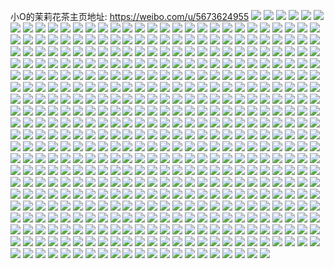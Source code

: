 小O的茉莉花茶主页地址: https://weibo.com/u/5673624955 
![](https://wx4.sinaimg.cn/mw2000/006bXX1Vly1h95zoaztw3j317d37k7wi.jpg) 
![](https://wx4.sinaimg.cn/mw2000/006bXX1Vly1h95zzwinfyj317d37knpe.jpg) 
![](https://wx4.sinaimg.cn/mw2000/006bXX1Vly1h94sdxwuf1j30wh1fp7bk.jpg) 
![](https://wx4.sinaimg.cn/mw2000/006bXX1Vly1h90a2fjiuqj32c02c0qv5.jpg) 
![](https://wx4.sinaimg.cn/mw2000/006bXX1Vly1h8wu5i8okej30wi0lgn02.jpg) 
![](https://wx4.sinaimg.cn/mw2000/006bXX1Vly1h8v0cq7ynbj30u00z7q8a.jpg) 
![](https://wx4.sinaimg.cn/mw2000/006bXX1Vly1h8iucrmo1cj3224224e81.jpg) 
![](https://wx4.sinaimg.cn/mw2000/006bXX1Vly1h8iubzi19xj30p00xcn1n.jpg) 
![](https://wx4.sinaimg.cn/mw2000/006bXX1Vly1h8iucsmqi4j32c02c0hdt.jpg) 
![](https://wx4.sinaimg.cn/mw2000/006bXX1Vly1h8iubz6pwej30p00xcws8.jpg) 
![](https://wx4.sinaimg.cn/mw2000/006bXX1Vly1h8iubzpvtyj30e80iy78h.jpg) 
![](https://wx4.sinaimg.cn/mw2000/006bXX1Vly1h8iuctks64j32c02c0x6p.jpg) 
![](https://wx4.sinaimg.cn/mw2000/006bXX1Vly1h8iucue1w2j32c02c0npd.jpg) 
![](https://wx4.sinaimg.cn/mw2000/006bXX1Vly1h8gd79tsvtj30wi1n4e2r.jpg) 
![](https://wx4.sinaimg.cn/mw2000/006bXX1Vly1h8e46bhsx6j30wi1yc7wh.jpg) 
![](https://wx4.sinaimg.cn/mw2000/006bXX1Vly1h866flui2fj32c03401l5.jpg) 
![](https://wx4.sinaimg.cn/mw2000/006bXX1Vly1h866fb6t14j32a631kx6t.jpg) 
![](https://wx4.sinaimg.cn/mw2000/006bXX1Vly1h83vb3hndlj32c02c0x6q.jpg) 
![](https://wx4.sinaimg.cn/mw2000/006bXX1Vly1h83vc4fqyej32c02c0b2a.jpg) 
![](https://wx4.sinaimg.cn/mw2000/006bXX1Vly1h83vc5zp6uj32c02c0qv6.jpg) 
![](https://wx4.sinaimg.cn/mw2000/006bXX1Vly1h83vbxpjndj32c02c0b2a.jpg) 
![](https://wx4.sinaimg.cn/mw2000/006bXX1Vly1h83vc79w38j32c02c01ky.jpg) 
![](https://wx4.sinaimg.cn/mw2000/006bXX1Vly1h7prfbpfcoj30uk6fhkjn.jpg) 
![](https://wx4.sinaimg.cn/mw2000/006bXX1Vly1h7prf6yxf8j30uk5o27wj.jpg) 
![](https://wx4.sinaimg.cn/mw2000/006bXX1Vly1h7prfd45azj30uk4nthdt.jpg) 
![](https://wx4.sinaimg.cn/mw2000/006bXX1Vly1h7prfexbjyj30u04fukjl.jpg) 
![](https://wx4.sinaimg.cn/mw2000/006bXX1Vly1h7prfk1ou9j30uk77dqv7.jpg) 
![](https://wx4.sinaimg.cn/mw2000/006bXX1Vly1h7prfm2wjrj30u04fux6p.jpg) 
![](https://wx4.sinaimg.cn/mw2000/006bXX1Vly1h7prfq22q4j30uk6uq1kz.jpg) 
![](https://wx4.sinaimg.cn/mw2000/006bXX1Vly1h7prfsyhejj30xc4xmqv5.jpg) 
![](https://wx4.sinaimg.cn/mw2000/006bXX1Vly1h7prfv1vq1j30uk3tcnpd.jpg) 
![](https://wx4.sinaimg.cn/mw2000/006bXX1Vly1h7niokbayhj31i929ekfp.jpg) 
![](https://wx4.sinaimg.cn/mw2000/006bXX1Vly1h7niou8fdoj324936chdu.jpg) 
![](https://wx4.sinaimg.cn/mw2000/006bXX1Vly1h7nip0azhgj324936cqv7.jpg) 
![](https://wx4.sinaimg.cn/mw2000/006bXX1Vly1h7niopb8vkj324936c7wi.jpg) 
![](https://wx4.sinaimg.cn/mw2000/006bXX1Vly1h73hlenac3j30wi0lot9y.jpg) 
![](https://wx4.sinaimg.cn/mw2000/006bXX1Vly1h73hll3h2ej30rr0jytaw.jpg) 
![](https://wx4.sinaimg.cn/mw2000/006bXX1Vly1h73hlp6nv7j31ui2gphdt.jpg) 
![](https://wx4.sinaimg.cn/mw2000/006bXX1Vly1h73hli2obyj32c02c0b29.jpg) 
![](https://wx4.sinaimg.cn/mw2000/006bXX1Vly1h73hlh4dl6j31sc2ds1ky.jpg) 
![](https://wx4.sinaimg.cn/mw2000/006bXX1Vly1h6yx5c2qxpj30wi1gix0o.jpg) 
![](https://wx4.sinaimg.cn/mw2000/006bXX1Vly1h6yfgohef8j33402c04qr.jpg) 
![](https://wx4.sinaimg.cn/mw2000/006bXX1Vly1h6yfgsvrrtj32c02c0e82.jpg) 
![](https://wx4.sinaimg.cn/mw2000/006bXX1Vly1h6yfgcxq62j314y14y4ks.jpg) 
![](https://wx4.sinaimg.cn/mw2000/006bXX1Vly1h6yfgplto5j33402c07wj.jpg) 
![](https://wx4.sinaimg.cn/mw2000/006bXX1Vly1h6yfgvs3pxj32001i0aru.jpg) 
![](https://wx4.sinaimg.cn/mw2000/006bXX1Vly1h6yfje0me8j31i01i0akk.jpg) 
![](https://wx4.sinaimg.cn/mw2000/006bXX1Vly1h6yfgrryqdj32c02c01ky.jpg) 
![](https://wx4.sinaimg.cn/mw2000/006bXX1Vly1h6yfgxpqq4j32001i01cf.jpg) 
![](https://wx4.sinaimg.cn/mw2000/006bXX1Vly1h6yfgtrwxnj3154154412.jpg) 
![](https://wx4.sinaimg.cn/mw2000/006bXX1Vly1h6yfgy7s6tj3162162431.jpg) 
![](https://wx4.sinaimg.cn/mw2000/006bXX1Vly1h6yfkozb2xj31i01i07e7.jpg) 
![](https://wx4.sinaimg.cn/mw2000/006bXX1Vly1h6yfgykk3vj30y80y8773.jpg) 
![](https://wx4.sinaimg.cn/mw2000/006bXX1Vly1h6yfjeheo5j3158158440.jpg) 
![](https://wx4.sinaimg.cn/mw2000/006bXX1Vly1h6xrdra10wj33402c0e82.jpg) 
![](https://wx4.sinaimg.cn/mw2000/006bXX1Vly1h6xri17h0hj31uc1ac1kz.jpg) 
![](https://wx4.sinaimg.cn/mw2000/006bXX1Vly1h6xrdp2hk0j32s02307wi.jpg) 
![](https://wx4.sinaimg.cn/mw2000/006bXX1Vly1h6xrdt0hd8j32x926zx6q.jpg) 
![](https://wx4.sinaimg.cn/mw2000/006bXX1Vly1h6xrdpxlimj32c02c07wh.jpg) 
![](https://wx4.sinaimg.cn/mw2000/006bXX1Vly1h6xrdgh3nyj33402c0hdu.jpg) 
![](https://wx4.sinaimg.cn/mw2000/006bXX1Vly1h6xrdjfyozj31k122rjxi.jpg) 
![](https://wx4.sinaimg.cn/mw2000/006bXX1Vly1h6xrmyk4cej31uc1ackjl.jpg) 
![](https://wx4.sinaimg.cn/mw2000/006bXX1Vly1h6xrpos1ahj31sc2ee7wi.jpg) 
![](https://wx4.sinaimg.cn/mw2000/006bXX1Vly1h6oyrrvxfvj3240240b2a.jpg) 
![](https://wx4.sinaimg.cn/mw2000/006bXX1Vly1h6oys2kguwj3240240hdt.jpg) 
![](https://wx4.sinaimg.cn/mw2000/006bXX1Vly1h6oysvw5rij3240240dml.jpg) 
![](https://wx4.sinaimg.cn/mw2000/006bXX1Vly1h6oysueixgj3240240u0x.jpg) 
![](https://wx4.sinaimg.cn/mw2000/006bXX1Vly1h6oysxvb83j32c02c0e82.jpg) 
![](https://wx4.sinaimg.cn/mw2000/006bXX1Vly1h6oysz7uiwj32c02c04qq.jpg) 
![](https://wx4.sinaimg.cn/mw2000/006bXX1Vly1h6oyt0oopuj3240240x6p.jpg) 
![](https://wx4.sinaimg.cn/mw2000/006bXX1Vly1h6ctli7412j30u00ket9n.jpg) 
![](https://wx4.sinaimg.cn/mw2000/006bXX1Vly1h6ctligm0vj30u00ipwf4.jpg) 
![](https://wx4.sinaimg.cn/mw2000/006bXX1Vly1h6ctliunuhj30u011pe81.jpg) 
![](https://wx4.sinaimg.cn/mw2000/006bXX1Vly1h5q7c3i647j3240240e4a.jpg) 
![](https://wx4.sinaimg.cn/mw2000/006bXX1Vly1h5q7bu0c7dj32tc2401ky.jpg) 
![](https://wx4.sinaimg.cn/mw2000/006bXX1Vly1h5rc5ny3ztj30u01o0b29.jpg) 
![](https://wx4.sinaimg.cn/mw2000/006bXX1Vly1h5q7bwq1e0j32402404qq.jpg) 
![](https://wx4.sinaimg.cn/mw2000/006bXX1Vly1h5q7bqppk5j32tc240hdu.jpg) 
![](https://wx4.sinaimg.cn/mw2000/006bXX1Vly1h5q7bynmeqj3240240x6p.jpg) 
![](https://wx4.sinaimg.cn/mw2000/006bXX1Vly1h5rc62tlgpj30u0190th5.jpg) 
![](https://wx4.sinaimg.cn/mw2000/006bXX1Vly1h5rc5kbnbmj30u0190api.jpg) 
![](https://wx4.sinaimg.cn/mw2000/006bXX1Vly1h5q7c1l265j3240240kjl.jpg) 
![](https://wx4.sinaimg.cn/mw2000/006bXX1Vly1h5q7bxp7svj3240240x6p.jpg) 
![](https://wx4.sinaimg.cn/mw2000/006bXX1Vly1h5q7bz9mldj3240240npd.jpg) 
![](https://wx4.sinaimg.cn/mw2000/006bXX1Vly1h5q7c02b4pj3240240npd.jpg) 
![](https://wx4.sinaimg.cn/mw2000/006bXX1Vly1h5q7burzqsj32tc240qv5.jpg) 
![](https://wx4.sinaimg.cn/mw2000/006bXX1Vly1h5q7c0rxidj3240240hdt.jpg) 
![](https://wx4.sinaimg.cn/mw2000/006bXX1Vly1h5q7c2s7jej3240240npd.jpg) 
![](https://wx4.sinaimg.cn/mw2000/006bXX1Vly1h5rc5jsp6gj30u02i0h0s.jpg) 
![](https://wx4.sinaimg.cn/mw2000/006bXX1Vly1h5rc5ku87uj3240240e81.jpg) 
![](https://wx4.sinaimg.cn/mw2000/006bXX1Vly1h5rc5nft22j3240240e7u.jpg) 
![](https://wx4.sinaimg.cn/mw2000/006bXX1Vly1h5iwjn9icnj30u00uodiy.jpg) 
![](https://wx4.sinaimg.cn/mw2000/006bXX1Vly1h5iwjxtd9bj32402tcnpd.jpg) 
![](https://wx4.sinaimg.cn/mw2000/006bXX1Vly1h5c843im71j32tc240keq.jpg) 
![](https://wx4.sinaimg.cn/mw2000/006bXX1Vly1h5c85ccj0kj31zq1hshdt.jpg) 
![](https://wx4.sinaimg.cn/mw2000/006bXX1Vly1h5c846lggjj32tc240hdu.jpg) 
![](https://wx4.sinaimg.cn/mw2000/006bXX1Vly1h5c848ef6yj32tc2407wj.jpg) 
![](https://wx4.sinaimg.cn/mw2000/006bXX1Vly1h5c849cvsnj32tc240e81.jpg) 
![](https://wx4.sinaimg.cn/mw2000/006bXX1Vly1h5c84ajb78j32tc240b2a.jpg) 
![](https://wx4.sinaimg.cn/mw2000/006bXX1Vly1h5c8455eiuj32tc240npd.jpg) 
![](https://wx4.sinaimg.cn/mw2000/006bXX1Vly1h5c84bmcwtj32tc240b2a.jpg) 
![](https://wx4.sinaimg.cn/mw2000/006bXX1Vly1h5c85jivn9j32tc240qv5.jpg) 
![](https://wx4.sinaimg.cn/mw2000/006bXX1Vly1h5c842xbz4j32402tchdu.jpg) 
![](https://wx4.sinaimg.cn/mw2000/006bXX1Vly1h4w2dmuxacj31wj2jd1ky.jpg) 
![](https://wx4.sinaimg.cn/mw2000/006bXX1Vly1h4w2dl1bspj32c0340x6q.jpg) 
![](https://wx4.sinaimg.cn/mw2000/006bXX1Vly1h4w2dokspjj326q2wz4qr.jpg) 
![](https://wx4.sinaimg.cn/mw2000/006bXX1Vgy1h41rhoeyeqj30u01t0dq9.jpg) 
![](https://wx4.sinaimg.cn/mw2000/006bXX1Vly1h3bdesy625j30u00sm78l.jpg) 
![](https://wx4.sinaimg.cn/mw2000/006bXX1Vly1h3bdev2bi7j30p61aytcf.jpg) 
![](https://wx4.sinaimg.cn/mw2000/006bXX1Vly1h36nhqai5vj30mn0u6jx7.jpg) 
![](https://wx4.sinaimg.cn/mw2000/006bXX1Vly1h36nias5p5j30zd0zbaly.jpg) 
![](https://wx4.sinaimg.cn/mw2000/006bXX1Vly1h36o2xz9toj31nr18uhdt.jpg) 
![](https://wx4.sinaimg.cn/mw2000/006bXX1Vly1h36ni8t7n4j3240240x6p.jpg) 
![](https://wx4.sinaimg.cn/mw2000/006bXX1Vly1h36ni0ixnmj31hv1hvqfg.jpg) 
![](https://wx4.sinaimg.cn/mw2000/006bXX1Vly1h36ni6oadmj3240240e82.jpg) 
![](https://wx4.sinaimg.cn/mw2000/006bXX1Vly1h36ni193lkj30vz0o014l.jpg) 
![](https://wx4.sinaimg.cn/mw2000/006bXX1Vly1h36ni9p21fj313g13g7kk.jpg) 
![](https://wx4.sinaimg.cn/mw2000/006bXX1Vly1h36nhpxs2vj30zk1biag1.jpg) 
![](https://wx4.sinaimg.cn/mw2000/006bXX1Vly1h310gcehnaj31ha1z14g7.jpg) 
![](https://wx4.sinaimg.cn/mw2000/006bXX1Vly1h310gctev7j314a1hqdpy.jpg) 
![](https://wx4.sinaimg.cn/mw2000/006bXX1Vly1h310gb1mj6j30mh0tzn3b.jpg) 
![](https://wx4.sinaimg.cn/mw2000/006bXX1Vly1h310gbw3w5j31j8261e81.jpg) 
![](https://wx4.sinaimg.cn/mw2000/006bXX1Vly1h2v9r01unxj32402401kx.jpg) 
![](https://wx4.sinaimg.cn/mw2000/006bXX1Vly1h2lubcs35zj31mc1mc4qp.jpg) 
![](https://wx4.sinaimg.cn/mw2000/006bXX1Vly1h2lubo9rtgj32tc240u0y.jpg) 
![](https://wx4.sinaimg.cn/mw2000/006bXX1Vly1h2luaqjcglj32zo1oknpe.jpg) 
![](https://wx4.sinaimg.cn/mw2000/006bXX1Vly1h2luav4k0gj3240240x6q.jpg) 
![](https://wx4.sinaimg.cn/mw2000/006bXX1Vly1h2luazgvxcj32tc240hdu.jpg) 
![](https://wx4.sinaimg.cn/mw2000/006bXX1Vly1h2lub2n750j3240240b29.jpg) 
![](https://wx4.sinaimg.cn/mw2000/006bXX1Vly1h2luavy29aj30dc0hs75u.jpg) 
![](https://wx4.sinaimg.cn/mw2000/006bXX1Vly1h2lub786znj3240240b2a.jpg) 
![](https://wx4.sinaimg.cn/mw2000/006bXX1Vly1h2lzknf6f1j32tc240qv6.jpg) 
![](https://wx4.sinaimg.cn/mw2000/006bXX1Vly1h2luamwsq9j311u1vawxv.jpg) 
![](https://wx4.sinaimg.cn/mw2000/006bXX1Vly1h2lubk5tehj32tc240hdu.jpg) 
![](https://wx4.sinaimg.cn/mw2000/006bXX1Vly1h2lub7ssp3j31bf0zkwhu.jpg) 
![](https://wx4.sinaimg.cn/mw2000/006bXX1Vly1h2lzkpuneoj31mc1mce81.jpg) 
![](https://wx4.sinaimg.cn/mw2000/006bXX1Vly1h2lzkrlwx3j32tc240u0y.jpg) 
![](https://wx4.sinaimg.cn/mw2000/006bXX1Vly1h2luake30tj31221vo7mi.jpg) 
![](https://wx4.sinaimg.cn/mw2000/006bXX1Vly1h2lzks4ucoj30qo0qo42e.jpg) 
![](https://wx4.sinaimg.cn/mw2000/006bXX1Vly1h2lzkt9cimj3240240kjl.jpg) 
![](https://wx4.sinaimg.cn/mw2000/006bXX1Vly1h1kn3kt7qhj30u057i1ky.jpg) 
![](https://wx4.sinaimg.cn/mw2000/006bXX1Vly1h1kn3xemd5j30f026rqdn.jpg) 
![](https://wx4.sinaimg.cn/mw2000/006bXX1Vly1h1iodpcrebj30lw12wgp7.jpg) 
![](https://wx4.sinaimg.cn/mw2000/006bXX1Vly1h1iodpthmij30lw12w123.jpg) 
![](https://wx4.sinaimg.cn/mw2000/006bXX1Vly1h1iodow59mj30lw12wwna.jpg) 
![](https://wx4.sinaimg.cn/mw2000/006bXX1Vly1h1iodqdivzj30lw12wtjf.jpg) 
![](https://wx4.sinaimg.cn/mw2000/006bXX1Vly1h1gf9r3xtjj30u02i01kx.jpg) 
![](https://wx4.sinaimg.cn/mw2000/006bXX1Vly1h1gf9ril7sj30u00u0jxn.jpg) 
![](https://wx4.sinaimg.cn/mw2000/006bXX1Vly1h1gf9rxdl0j30u00u0agh.jpg) 
![](https://wx4.sinaimg.cn/mw2000/006bXX1Vly1h1gf9sga2ej30u00u0n2i.jpg) 
![](https://wx4.sinaimg.cn/mw2000/006bXX1Vly1h1gf9srwooj30u00u0tga.jpg) 
![](https://wx4.sinaimg.cn/mw2000/006bXX1Vly1h1gf9t88imj30u00u0aim.jpg) 
![](https://wx4.sinaimg.cn/mw2000/006bXX1Vly1h1gf9tl1jxj30u00u0aio.jpg) 
![](https://wx4.sinaimg.cn/mw2000/006bXX1Vly1h1gf9tyy8sj30u0140k1y.jpg) 
![](https://wx4.sinaimg.cn/mw2000/006bXX1Vly1h1gf9udsbgj30u0140gvu.jpg) 
![](https://wx4.sinaimg.cn/mw2000/006bXX1Vly1h10131fz1yj3240240x6q.jpg) 
![](https://wx4.sinaimg.cn/mw2000/006bXX1Vly1h10132otm3j3240240u0x.jpg) 
![](https://wx4.sinaimg.cn/mw2000/006bXX1Vly1h1e0noq2vaj3240240u0x.jpg) 
![](https://wx4.sinaimg.cn/mw2000/006bXX1Vly1h10134ah2yj32402407wj.jpg) 
![](https://wx4.sinaimg.cn/mw2000/006bXX1Vly1h1013byj2uj3240240u0x.jpg) 
![](https://wx4.sinaimg.cn/mw2000/006bXX1Vly1h1013lqfwbj32tc240hdu.jpg) 
![](https://wx4.sinaimg.cn/mw2000/006bXX1Vly1h1013d2gz7j3240240b29.jpg) 
![](https://wx4.sinaimg.cn/mw2000/006bXX1Vly1h10138tveqj3240240b2a.jpg) 
![](https://wx4.sinaimg.cn/mw2000/006bXX1Vly1h1013ea54nj3240240qv5.jpg) 
![](https://wx4.sinaimg.cn/mw2000/006bXX1Vly1h101365joyj3240240qv7.jpg) 
![](https://wx4.sinaimg.cn/mw2000/006bXX1Vly1h1013amb24j3240240qv6.jpg) 
![](https://wx4.sinaimg.cn/mw2000/006bXX1Vly1h1013fnrqbj3240240x6p.jpg) 
![](https://wx4.sinaimg.cn/mw2000/006bXX1Vly1h13psrb0m3j3240240e81.jpg) 
![](https://wx4.sinaimg.cn/mw2000/006bXX1Vly1h13psssnxwj3240240npd.jpg) 
![](https://wx4.sinaimg.cn/mw2000/006bXX1Vly1h13psvopw5j3240240npf.jpg) 
![](https://wx4.sinaimg.cn/mw2000/006bXX1Vly1h13ptelrqtj32o02o0e84.jpg) 
![](https://wx4.sinaimg.cn/mw2000/006bXX1Vly1h13psq0c79j3240240x6p.jpg) 
![](https://wx4.sinaimg.cn/mw2000/006bXX1Vly1h13ptlgl6qj3240240b2a.jpg) 
![](https://wx4.sinaimg.cn/mw2000/006bXX1Vly1h13ptmq3dgj3240240e81.jpg) 
![](https://wx4.sinaimg.cn/mw2000/006bXX1Vly1h13ptpcid6j32402407wj.jpg) 
![](https://wx4.sinaimg.cn/mw2000/006bXX1Vly1h13psolkpzj30u00g8jsu.jpg) 
![](https://wx4.sinaimg.cn/mw2000/006bXX1Vly1h0wgom1seuj3240240u0x.jpg) 
![](https://wx4.sinaimg.cn/mw2000/006bXX1Vly1h0wgontxtoj3240240qv6.jpg) 
![](https://wx4.sinaimg.cn/mw2000/006bXX1Vly1h0wgp9n1ffj32tc240hdu.jpg) 
![](https://wx4.sinaimg.cn/mw2000/006bXX1Vly1h0wgop5xmfj3240240qv5.jpg) 
![](https://wx4.sinaimg.cn/mw2000/006bXX1Vly1h0wgosbk83j3240240x6p.jpg) 
![](https://wx4.sinaimg.cn/mw2000/006bXX1Vly1h0wgoqjl2rj3240240b29.jpg) 
![](https://wx4.sinaimg.cn/mw2000/006bXX1Vly1h0wgpbsz2vj32tc240b2a.jpg) 
![](https://wx4.sinaimg.cn/mw2000/006bXX1Vly1h0wgpdmu2ej31rt1rux6p.jpg) 
![](https://wx4.sinaimg.cn/mw2000/006bXX1Vly1h0wgpes9z2j323s23sb29.jpg) 
![](https://wx4.sinaimg.cn/mw2000/006bXX1Vly1h0ugz5vp5hj3240240kjl.jpg) 
![](https://wx4.sinaimg.cn/mw2000/006bXX1Vly1h0ugz2z60nj3240240b29.jpg) 
![](https://wx4.sinaimg.cn/mw2000/006bXX1Vly1h0mbm8e8wkj30u00z5gu3.jpg) 
![](https://wx4.sinaimg.cn/mw2000/006bXX1Vly1h0mbm8lqexj30u00qdgo7.jpg) 
![](https://wx4.sinaimg.cn/mw2000/006bXX1Vly1h0gf73cl3sj32tc240x6q.jpg) 
![](https://wx4.sinaimg.cn/mw2000/006bXX1Vly1h0gfle6vifj30qo0zkwkr.jpg) 
![](https://wx4.sinaimg.cn/mw2000/006bXX1Vly1h0gf6lp91oj32tc240x6p.jpg) 
![](https://wx4.sinaimg.cn/mw2000/006bXX1Vly1h0gf71a5v8j32tc240kjl.jpg) 
![](https://wx4.sinaimg.cn/mw2000/006bXX1Vly1h0gf6yriidj32tc240qv5.jpg) 
![](https://wx4.sinaimg.cn/mw2000/006bXX1Vly1h0gfajovsuj32tc2401ky.jpg) 
![](https://wx4.sinaimg.cn/mw2000/006bXX1Vly1h0gf6w08orj32tc240hdu.jpg) 
![](https://wx4.sinaimg.cn/mw2000/006bXX1Vly1h0gfipzz15j30qo0zj77m.jpg) 
![](https://wx4.sinaimg.cn/mw2000/006bXX1Vly1h0gf6s8a53j32tc240hdv.jpg) 
![](https://wx4.sinaimg.cn/mw2000/006bXX1Vly1h0flzg0267j30qo0radj2.jpg) 
![](https://wx4.sinaimg.cn/mw2000/006bXX1Vly1h0flzvdvsfj30qo0sw764.jpg) 
![](https://wx4.sinaimg.cn/mw2000/006bXX1Vly1h07hb8n2rhj32tc2404qq.jpg) 
![](https://wx4.sinaimg.cn/mw2000/006bXX1Vly1h07hb54gr5j32tc2404qr.jpg) 
![](https://wx4.sinaimg.cn/mw2000/006bXX1Vly1h07hb3nqhnj30ws0olzr8.jpg) 
![](https://wx4.sinaimg.cn/mw2000/006bXX1Vly1h07hb63meej32tc240x6q.jpg) 
![](https://wx4.sinaimg.cn/mw2000/006bXX1Vly1h07hb3c75ej32tc2404qr.jpg) 
![](https://wx4.sinaimg.cn/mw2000/006bXX1Vly1h07hbboe81j32tc240u0y.jpg) 
![](https://wx4.sinaimg.cn/mw2000/006bXX1Vly1h07hb7afp5j32tc2407wk.jpg) 
![](https://wx4.sinaimg.cn/mw2000/006bXX1Vly1h07hbnxd0wj31uu2h4u0x.jpg) 
![](https://wx4.sinaimg.cn/mw2000/006bXX1Vly1h07hgdrt97j30zk0qoaki.jpg) 
![](https://wx4.sinaimg.cn/mw2000/006bXX1Vly1h07hbr844hj32tc240hdu.jpg) 
![](https://wx4.sinaimg.cn/mw2000/006bXX1Vly1h07hbi2wq5j32tc240hdu.jpg) 
![](https://wx4.sinaimg.cn/mw2000/006bXX1Vly1h07hbdg9q6j32tc240npe.jpg) 
![](https://wx4.sinaimg.cn/mw2000/006bXX1Vly1h07hbl64v1j32tc240b2a.jpg) 
![](https://wx4.sinaimg.cn/mw2000/006bXX1Vly1h07hbfojqsj32tc240npe.jpg) 
![](https://wx4.sinaimg.cn/mw2000/006bXX1Vly1h07hbipwxkj32581lx7wh.jpg) 
![](https://wx4.sinaimg.cn/mw2000/006bXX1Vly1h07hbsd2oqj32tc240e83.jpg) 
![](https://wx4.sinaimg.cn/mw2000/006bXX1Vly1h07hblv9pmj32402tcnpd.jpg) 
![](https://wx4.sinaimg.cn/mw2000/006bXX1Vly1h07hbjueuoj329q1pb1ky.jpg) 
![](https://wx4.sinaimg.cn/mw2000/006bXX1Vly1h053jfu1xcj321c1j015q.jpg) 
![](https://wx4.sinaimg.cn/mw2000/006bXX1Vly1h053mb7b2sj319i09lq5j.jpg) 
![](https://wx4.sinaimg.cn/mw2000/006bXX1Vly1gzpv0bmzsaj325s1mc7ta.jpg) 
![](https://wx4.sinaimg.cn/mw2000/006bXX1Vly1gzd8vp6x26j312w0s6jz3.jpg) 
![](https://wx4.sinaimg.cn/mw2000/006bXX1Vly1gzd8ydzsocj312w0pwth7.jpg) 
![](https://wx4.sinaimg.cn/mw2000/006bXX1Vly1gzd8vpk4hij312w0su10g.jpg) 
![](https://wx4.sinaimg.cn/mw2000/006bXX1Vly1gzd8vs5y35j30u014076k.jpg) 
![](https://wx4.sinaimg.cn/mw2000/006bXX1Vly1gzd8vpvmywj312w0pwjz7.jpg) 
![](https://wx4.sinaimg.cn/mw2000/006bXX1Vly1gzd8vstk9nj30u013zq54.jpg) 
![](https://wx4.sinaimg.cn/mw2000/006bXX1Vly1gzd8vr61kyj30u00u0gvg.jpg) 
![](https://wx4.sinaimg.cn/mw2000/006bXX1Vly1gzd8vqos6ej312w0pwqbc.jpg) 
![](https://wx4.sinaimg.cn/mw2000/006bXX1Vly1gzd8vrqa7bj30u00u0tia.jpg) 
![](https://wx4.sinaimg.cn/mw2000/006bXX1Vly1gz3x0r7kaij30u07aikjm.jpg) 
![](https://wx4.sinaimg.cn/mw2000/006bXX1Vly1gz3x0t9wx7j30u07i04qr.jpg) 
![](https://wx4.sinaimg.cn/mw2000/006bXX1Vly1gz3x0v9j8wj30u079me82.jpg) 
![](https://wx4.sinaimg.cn/mw2000/006bXX1Vly1gz3x0p4na0j30u06o0e83.jpg) 
![](https://wx4.sinaimg.cn/mw2000/006bXX1Vly1gz3x0xfslmj30u07pi4qr.jpg) 
![](https://wx4.sinaimg.cn/mw2000/006bXX1Vly1gz3x0zf56cj30u06vihdu.jpg) 
![](https://wx4.sinaimg.cn/mw2000/006bXX1Vly1gy0o9n4nc7j30qo1ed0w3.jpg) 
![](https://wx4.sinaimg.cn/mw2000/006bXX1Vly1gxy9gxu1fjj30u013hgpc.jpg) 
![](https://wx4.sinaimg.cn/mw2000/006bXX1Vly1gxy9gu7au7j32tc240kjl.jpg) 
![](https://wx4.sinaimg.cn/mw2000/006bXX1Vly1gxy9gsptooj32041i34qp.jpg) 
![](https://wx4.sinaimg.cn/mw2000/006bXX1Vly1gxy9h2k8r0j32tc2407wj.jpg) 
![](https://wx4.sinaimg.cn/mw2000/006bXX1Vly1gxy9h01bm0j30u01t0wom.jpg) 
![](https://wx4.sinaimg.cn/mw2000/006bXX1Vly1gxy9gxho83j32402tc7wi.jpg) 
![](https://wx4.sinaimg.cn/mw2000/006bXX1Vly1gxy9pzypjxj31902t9nhf.jpg) 
![](https://wx4.sinaimg.cn/mw2000/006bXX1Vly1gxy9yhel8vj32402tc7wh.jpg) 
![](https://wx4.sinaimg.cn/mw2000/006bXX1Vly1gxy9l06hkhj32tc240qv6.jpg) 
![](https://wx4.sinaimg.cn/mw2000/006bXX1Vly1gxy9q26n9bj31903u71kx.jpg) 
![](https://wx4.sinaimg.cn/mw2000/006bXX1Vly1gxfmkavoglj31id14rk2h.jpg) 
![](https://wx4.sinaimg.cn/mw2000/006bXX1Vly1gxfmkadhx9j30om0om7ff.jpg) 
![](https://wx4.sinaimg.cn/mw2000/006bXX1Vly1gxfmpeala7j32tc2404qq.jpg) 
![](https://wx4.sinaimg.cn/mw2000/006bXX1Vly1gx94ng58voj32402tc1ky.jpg) 
![](https://wx4.sinaimg.cn/mw2000/006bXX1Vly1gx94nglwsij32tc2401kx.jpg) 
![](https://wx4.sinaimg.cn/mw2000/006bXX1Vly1gx94nhaw49j32tc2401ky.jpg) 
![](https://wx4.sinaimg.cn/mw2000/006bXX1Vly1gx94njs0waj32tc240x6p.jpg) 
![](https://wx4.sinaimg.cn/mw2000/006bXX1Vly1gx94nkfv8dj32tc240npd.jpg) 
![](https://wx4.sinaimg.cn/mw2000/006bXX1Vly1gx94nlksc6j32402tc1kx.jpg) 
![](https://wx4.sinaimg.cn/mw2000/006bXX1Vly1gx43hy8hsfj30u0140dtw.jpg) 
![](https://wx4.sinaimg.cn/mw2000/006bXX1Vly1gx33wlme0fj3240240hdu.jpg) 
![](https://wx4.sinaimg.cn/mw2000/006bXX1Vly1gx33wjy3qtj32402404qp.jpg) 
![](https://wx4.sinaimg.cn/mw2000/006bXX1Vly1gx341v80xzj30u00u07fh.jpg) 
![](https://wx4.sinaimg.cn/mw2000/006bXX1Vly1gx33wwqrktj32hg1v41kx.jpg) 
![](https://wx4.sinaimg.cn/mw2000/006bXX1Vly1gx33wotzahj3240240hdt.jpg) 
![](https://wx4.sinaimg.cn/mw2000/006bXX1Vly1gx33wzrmkyj32402407wi.jpg) 
![](https://wx4.sinaimg.cn/mw2000/006bXX1Vly1gx33we11alj31l02407wh.jpg) 
![](https://wx4.sinaimg.cn/mw2000/006bXX1Vly1gx33x5kfeij3240240npe.jpg) 
![](https://wx4.sinaimg.cn/mw2000/006bXX1Vly1gx33wf1jpbj3240240e81.jpg) 
![](https://wx4.sinaimg.cn/mw2000/006bXX1Vly1gx33wthc9kj32tc240npf.jpg) 
![](https://wx4.sinaimg.cn/mw2000/006bXX1Vly1gx341fwalej3240240b29.jpg) 
![](https://wx4.sinaimg.cn/mw2000/006bXX1Vly1gx33wvsuv1j31w01w0npd.jpg) 
![](https://wx4.sinaimg.cn/mw2000/006bXX1Vly1gx33yu4x80j3240240b2a.jpg) 
![](https://wx4.sinaimg.cn/mw2000/006bXX1Vly1gx33wxrysuj3206206b29.jpg) 
![](https://wx4.sinaimg.cn/mw2000/006bXX1Vly1gx33x0vqbaj31ca1se7bl.jpg) 
![](https://wx4.sinaimg.cn/mw2000/006bXX1Vly1gx33x2we3wj3240240b2b.jpg) 
![](https://wx4.sinaimg.cn/mw2000/006bXX1Vly1gx33xi1xd4j32402407wh.jpg) 
![](https://wx4.sinaimg.cn/mw2000/006bXX1Vly1gx340whcutj30qo0qo0wl.jpg) 
![](https://wx4.sinaimg.cn/mw2000/006bXX1Vly1gwrmylmj9cj3213213qv5.jpg) 
![](https://wx4.sinaimg.cn/mw2000/006bXX1Vly1gwrmyjmqf3j31iw1iwh5t.jpg) 
![](https://wx4.sinaimg.cn/mw2000/006bXX1Vly1gwmvzqvli2j30qt6pc1ky.jpg) 
![](https://wx4.sinaimg.cn/mw2000/006bXX1Vly1gwmvzo0iuoj30sg6bk1ky.jpg) 
![](https://wx4.sinaimg.cn/mw2000/006bXX1Vly1gwmvzmaorlj30sg6bkb2a.jpg) 
![](https://wx4.sinaimg.cn/mw2000/006bXX1Vly1gwmvzk9o3zj30sg6bgx6p.jpg) 
![](https://wx4.sinaimg.cn/mw2000/006bXX1Vly1gwf5agdagrj30sg6bk7wi.jpg) 
![](https://wx4.sinaimg.cn/mw2000/006bXX1Vly1gwf5adqq64j30ue5wuu0x.jpg) 
![](https://wx4.sinaimg.cn/mw2000/006bXX1Vly1gwf5aela6sj30ue5wu7wi.jpg) 
![](https://wx4.sinaimg.cn/mw2000/006bXX1Vly1gwf5afd63rj30sg6bkx6p.jpg) 
![](https://wx4.sinaimg.cn/mw2000/006bXX1Vly1gw53wxs2a1j30of1f6dkd.jpg) 
![](https://wx4.sinaimg.cn/mw2000/006bXX1Vly1gvvfka7nq3j30m80m8q7m.jpg) 
![](https://wx4.sinaimg.cn/mw2000/006bXX1Vly1gvvfk9ybqdj30qo0qotay.jpg) 
![](https://wx4.sinaimg.cn/mw2000/006bXX1Vly1gvtp3teo6kj30qo146q6p.jpg) 
![](https://wx4.sinaimg.cn/mw2000/006bXX1Vly1gvoh3plmfrj30ku0kujtk.jpg) 
![](https://wx4.sinaimg.cn/mw2000/006bXX1Vly1gvoh3paelnj60ku0ku40n02.jpg) 
![](https://wx4.sinaimg.cn/mw2000/006bXX1Vly1gvoh3pusxhj60ku0ku40o02.jpg) 
![](https://wx4.sinaimg.cn/mw2000/006bXX1Vly1gvimhq9km0j60u00u0n3h02.jpg) 
![](https://wx4.sinaimg.cn/mw2000/006bXX1Vly1gvimhp65qwj60u00u0tct02.jpg) 
![](https://wx4.sinaimg.cn/mw2000/006bXX1Vly1gvimhpnahgj60u00u0jto02.jpg) 
![](https://wx4.sinaimg.cn/mw2000/006bXX1Vly1gvio1b3o0yj60qo0qomz702.jpg) 
![](https://wx4.sinaimg.cn/mw2000/006bXX1Vly1gvimhqv790j60u00u077z02.jpg) 
![](https://wx4.sinaimg.cn/mw2000/006bXX1Vly1gvimhs13pmj30u00u0q8q.jpg) 
![](https://wx4.sinaimg.cn/mw2000/006bXX1Vly1gvinzgqd0nj60u0140dk002.jpg) 
![](https://wx4.sinaimg.cn/mw2000/006bXX1Vly1gvinzfrbttj60u013zjvz02.jpg) 
![](https://wx4.sinaimg.cn/mw2000/006bXX1Vly1gvinzfcprhj30u01400wp.jpg) 
![](https://wx4.sinaimg.cn/mw2000/006bXX1Vly1gvgd39ntwwj6240240hdt02.jpg) 
![](https://wx4.sinaimg.cn/mw2000/006bXX1Vly1gvgd6p8nl2j60qo0qomzk02.jpg) 
![](https://wx4.sinaimg.cn/mw2000/006bXX1Vly1gvgd6ph96oj60qo0qojt002.jpg) 
![](https://wx4.sinaimg.cn/mw2000/006bXX1Vly1gvgd5vf2rzj60qo0qodgp02.jpg) 
![](https://wx4.sinaimg.cn/mw2000/006bXX1Vly1gva3508701j61903r0npd02.jpg) 
![](https://wx4.sinaimg.cn/mw2000/006bXX1Vly1gva373ptlyj60u00u0ae902.jpg) 
![](https://wx4.sinaimg.cn/mw2000/006bXX1Vly1gva38ahly5j60qo0qomzm02.jpg) 
![](https://wx4.sinaimg.cn/mw2000/006bXX1Vly1gva350tjyej60zz4zwkjm02.jpg) 
![](https://wx4.sinaimg.cn/mw2000/006bXX1Vly1gva3621ds1j6240240e8102.jpg) 
![](https://wx4.sinaimg.cn/mw2000/006bXX1Vly1gva37ktwvqj60qo0qognj02.jpg) 
![](https://wx4.sinaimg.cn/mw2000/006bXX1Vly1gva34zbl0oj60wu5h2kjn02.jpg) 
![](https://wx4.sinaimg.cn/mw2000/006bXX1Vly1gva360iqslj62402404qp02.jpg) 
![](https://wx4.sinaimg.cn/mw2000/006bXX1Vly1gva35ztzkqj6240240e8102.jpg) 
![](https://wx4.sinaimg.cn/mw2000/006bXX1Vly1gv0wvro7fhj60u00u0q7e02.jpg) 
![](https://wx4.sinaimg.cn/mw2000/006bXX1Vly1guyvcle063j60v91og10l02.jpg) 
![](https://wx4.sinaimg.cn/mw2000/006bXX1Vly1guueaajz75j60pk10g77g02.jpg) 
![](https://wx4.sinaimg.cn/mw2000/006bXX1Vgy1gun8u4q26cj60u00u0aek02.jpg) 
![](https://wx4.sinaimg.cn/mw2000/006bXX1Vgy1gun8c4uxtfj60u00u0q4x02.jpg) 
![](https://wx4.sinaimg.cn/mw2000/006bXX1Vgy1gun8j394e2j60u00u0jwk02.jpg) 
![](https://wx4.sinaimg.cn/mw2000/006bXX1Vgy1gun8ufo9j2j60u00u00wk02.jpg) 
![](https://wx4.sinaimg.cn/mw2000/006bXX1Vgy1gun8j3zzpkj61400u0tc602.jpg) 
![](https://wx4.sinaimg.cn/mw2000/006bXX1Vgy1gun8szmjcjj60u0140q6b02.jpg) 
![](https://wx4.sinaimg.cn/mw2000/006bXX1Vgy1gu6wxoak5gj3240240hdt.jpg) 
![](https://wx4.sinaimg.cn/mw2000/006bXX1Vgy1gu6wvvw17tj30qt6pcqv5.jpg) 
![](https://wx4.sinaimg.cn/mw2000/006bXX1Vgy1gu6wz2gyyyj32402404qp.jpg) 
![](https://wx4.sinaimg.cn/mw2000/006bXX1Vgy1gu6wxlxmeqj3240240e81.jpg) 
![](https://wx4.sinaimg.cn/mw2000/006bXX1Vgy1gu6wxr60s4j3240240npe.jpg) 
![](https://wx4.sinaimg.cn/mw2000/006bXX1Vgy1gu6ww3sehuj3240240hdt.jpg) 
![](https://wx4.sinaimg.cn/mw2000/006bXX1Vgy1gu6ww0bc16j30zz4zwb2a.jpg) 
![](https://wx4.sinaimg.cn/mw2000/006bXX1Vgy1gu6x11d66sj30u00u0433.jpg) 
![](https://wx4.sinaimg.cn/mw2000/006bXX1Vgy1gu6wzkshuwj30u00u0acs.jpg) 
![](https://wx4.sinaimg.cn/mw2000/006bXX1Vgy1gu6wy6ukc9j32402tckjm.jpg) 
![](https://wx4.sinaimg.cn/mw2000/006bXX1Vgy1gu6wys7iucj3240240u0y.jpg) 
![](https://wx4.sinaimg.cn/mw2000/006bXX1Vgy1gu6x4akuxfj30u00u0792.jpg) 
![](https://wx4.sinaimg.cn/mw2000/006bXX1Vgy1gu6wytwhsmj3240240hdt.jpg) 
![](https://wx4.sinaimg.cn/mw2000/006bXX1Vgy1gu6wyxi997j32402401ky.jpg) 
![](https://wx4.sinaimg.cn/mw2000/006bXX1Vgy1gu6wz15x4ij3240240e81.jpg) 
![](https://wx4.sinaimg.cn/mw2000/006bXX1Vgy1gt5yqntldwj3240240hdt.jpg) 
![](https://wx4.sinaimg.cn/mw2000/006bXX1Vgy1gt5yqseb0zj3240240kjl.jpg) 
![](https://wx4.sinaimg.cn/mw2000/006bXX1Vgy1gt5yr6vih5j3240240hdt.jpg) 
![](https://wx4.sinaimg.cn/mw2000/006bXX1Vgy1gt5yr3ijmjj3240240qv6.jpg) 
![](https://wx4.sinaimg.cn/mw2000/006bXX1Vgy1gt5yqu8oxej32tc240e82.jpg) 
![](https://wx4.sinaimg.cn/mw2000/006bXX1Vgy1gt5yqrezblj32402407wh.jpg) 
![](https://wx4.sinaimg.cn/mw2000/006bXX1Vgy1gt5yqwwkpgj3240240e81.jpg) 
![](https://wx4.sinaimg.cn/mw2000/006bXX1Vgy1gt5yqqilpaj3240240x6p.jpg) 
![](https://wx4.sinaimg.cn/mw2000/006bXX1Vgy1gt5yqvocn9j3240240npd.jpg) 
![](https://wx4.sinaimg.cn/mw2000/006bXX1Vgy1gt5yqzvg0rj30u00mxqay.jpg) 
![](https://wx4.sinaimg.cn/mw2000/006bXX1Vgy1gt5yqz4m37j3240240b29.jpg) 
![](https://wx4.sinaimg.cn/mw2000/006bXX1Vgy1gt5yrlc3f7j30u00u0gpo.jpg) 
![](https://wx4.sinaimg.cn/mw2000/006bXX1Vgy1gt5yr1h8iwj31n51n54gc.jpg) 
![](https://wx4.sinaimg.cn/mw2000/006bXX1Vgy1gt5yqy41v8j3240240hdt.jpg) 
![](https://wx4.sinaimg.cn/mw2000/006bXX1Vgy1gt5yr4pfawj3240240kjl.jpg) 
![](https://wx4.sinaimg.cn/mw2000/006bXX1Vgy1gsv8gu3srsj31n51n54gc.jpg) 
![](https://wx4.sinaimg.cn/mw2000/006bXX1Vgy1gsfjwtck0vj32tc240kjl.jpg) 
![](https://wx4.sinaimg.cn/mw2000/006bXX1Vgy1gsfjwuntw5j32402404qp.jpg) 
![](https://wx4.sinaimg.cn/mw2000/006bXX1Vgy1gsfjwyful4j3240240e81.jpg) 
![](https://wx4.sinaimg.cn/mw2000/006bXX1Vly1gs8sik8lrsj30u00p20v7.jpg) 
![](https://wx4.sinaimg.cn/mw2000/006bXX1Vly1gs7et3mlnaj31ap0z17iq.jpg) 
![](https://wx4.sinaimg.cn/mw2000/006bXX1Vly1gs7et34k3xj325s1mchdv.jpg) 
![](https://wx4.sinaimg.cn/mw2000/006bXX1Vly1gs7erptam1j31b01b01kx.jpg) 
![](https://wx4.sinaimg.cn/mw2000/006bXX1Vly1gs7et1o2qgj31mc1mcqv6.jpg) 
![](https://wx4.sinaimg.cn/mw2000/006bXX1Vly1gs7et5pnwqj32401l07wi.jpg) 
![](https://wx4.sinaimg.cn/mw2000/006bXX1Vly1gs7et0jew2j31mc1mcu0x.jpg) 
![](https://wx4.sinaimg.cn/mw2000/006bXX1Vly1gs7ey99ngxj30pa190qe0.jpg) 
![](https://wx4.sinaimg.cn/mw2000/006bXX1Vly1gs7et7ku8wj31mc1mcb2c.jpg) 
![](https://wx4.sinaimg.cn/mw2000/006bXX1Vly1gs7evzldysj325s1mcqv6.jpg) 
![](https://wx4.sinaimg.cn/mw2000/006bXX1Vly1grts9pyza0j30u00u0whb.jpg) 
![](https://wx4.sinaimg.cn/mw2000/006bXX1Vly1grts9rlo0fj30u00u0n0y.jpg) 
![](https://wx4.sinaimg.cn/mw2000/006bXX1Vly1grts9sh9ruj30u00u0n1d.jpg) 
![](https://wx4.sinaimg.cn/mw2000/006bXX1Vly1grts9tatu9j30u00u044f.jpg) 
![](https://wx4.sinaimg.cn/mw2000/006bXX1Vly1grts9twsqyj30u00u076f.jpg) 
![](https://wx4.sinaimg.cn/mw2000/006bXX1Vly1grts9un92yj30u00u0gsq.jpg) 
![](https://wx4.sinaimg.cn/mw2000/006bXX1Vly1grts9vc0qyj30u00u0wi6.jpg) 
![](https://wx4.sinaimg.cn/mw2000/006bXX1Vly1grts9w4hb9j30u00u0496.jpg) 
![](https://wx4.sinaimg.cn/mw2000/006bXX1Vly1grts9wntjqj30zk0qodkc.jpg) 
![](https://wx4.sinaimg.cn/mw2000/006bXX1Vly1grts9y1xc5j30u00u041i.jpg) 
![](https://wx4.sinaimg.cn/mw2000/006bXX1Vly1grts9z8yi6j31400u011h.jpg) 
![](https://wx4.sinaimg.cn/mw2000/006bXX1Vly1grtsa4ynyhj31400u0q3m.jpg) 
![](https://wx4.sinaimg.cn/mw2000/006bXX1Vly1grgjg9qaz1j30u00u0go3.jpg) 
![](https://wx4.sinaimg.cn/mw2000/006bXX1Vly1grdja4x61dj3240240u0x.jpg) 
![](https://wx4.sinaimg.cn/mw2000/006bXX1Vly1grdja8zqysj3240240hdt.jpg) 
![](https://wx4.sinaimg.cn/mw2000/006bXX1Vly1grdj9qb2u3j30uo0n041u.jpg) 
![](https://wx4.sinaimg.cn/mw2000/006bXX1Vly1grdja78ryuj3240240kjl.jpg) 
![](https://wx4.sinaimg.cn/mw2000/006bXX1Vly1grdja9jlhcj3240240qq6.jpg) 
![](https://wx4.sinaimg.cn/mw2000/006bXX1Vly1grdja5uoeqj3240240kjl.jpg) 
![](https://wx4.sinaimg.cn/mw2000/006bXX1Vly1grdj8d4yblj30uo0n077t.jpg) 
![](https://wx4.sinaimg.cn/mw2000/006bXX1Vly1grdjaag1q9j3240240qv5.jpg) 
![](https://wx4.sinaimg.cn/mw2000/006bXX1Vly1grdjaxojwvj30u00u0dmf.jpg) 
![](https://wx4.sinaimg.cn/mw2000/006bXX1Vly1gr2yi1oiy8j30jmcmr7wk.jpg) 
![](https://wx4.sinaimg.cn/mw2000/006bXX1Vly1gqyctee0kmj32g11u1e81.jpg) 
![](https://wx4.sinaimg.cn/mw2000/006bXX1Vly1gqyctqb31jj32tc240e81.jpg) 
![](https://wx4.sinaimg.cn/mw2000/006bXX1Vly1gqyctrmf39j32tc240e81.jpg) 
![](https://wx4.sinaimg.cn/mw2000/006bXX1Vly1gqyctsw1iej32tc240npd.jpg) 
![](https://wx4.sinaimg.cn/mw2000/006bXX1Vly1gqqfrq53klj30wo0qowt5.jpg) 
![](https://wx4.sinaimg.cn/mw2000/006bXX1Vly1gqqfrojlb5j30wr0qoh0g.jpg) 
![](https://wx4.sinaimg.cn/mw2000/006bXX1Vly1gqqfrps7p3j30wr0qoncs.jpg) 
![](https://wx4.sinaimg.cn/mw2000/006bXX1Vly1gqqfrpfkjvj30wr0qowt2.jpg) 
![](https://wx4.sinaimg.cn/mw2000/006bXX1Vly1gqqfrqi72ej30wo0qodu7.jpg) 
![](https://wx4.sinaimg.cn/mw2000/006bXX1Vly1gqqfro18s8j30wu0qo4nl.jpg) 
![](https://wx4.sinaimg.cn/mw2000/006bXX1Vly1gqokwpy1fdj31903r0e81.jpg) 
![](https://wx4.sinaimg.cn/mw2000/006bXX1Vly1gqokziz386j30u00u0jtv.jpg) 
![](https://wx4.sinaimg.cn/mw2000/006bXX1Vly1gqokwql3q0j31900xre2l.jpg) 
![](https://wx4.sinaimg.cn/mw2000/006bXX1Vly1gqlq9tag8cj32402tchdu.jpg) 
![](https://wx4.sinaimg.cn/mw2000/006bXX1Vly1gq90gk0onlj30sg6bkb2a.jpg) 
![](https://wx4.sinaimg.cn/mw2000/006bXX1Vly1gq90ggdttnj30r76lzhdu.jpg) 
![](https://wx4.sinaimg.cn/mw2000/006bXX1Vly1gq90glh6jaj30qt6pcb2a.jpg) 
![](https://wx4.sinaimg.cn/mw2000/006bXX1Vly1gq90gii1euj310f4xnhdu.jpg) 
![](https://wx4.sinaimg.cn/mw2000/006bXX1Vly1gq90gmzg2hj30qt6pcqv6.jpg) 
![](https://wx4.sinaimg.cn/mw2000/006bXX1Vly1gq90geniatj30sg6bknpd.jpg) 
![](https://wx4.sinaimg.cn/mw2000/006bXX1Vgy1gq58o76h3fj30qo0qogmp.jpg) 
![](https://wx4.sinaimg.cn/mw2000/006bXX1Vly1gpn27eb4otj31mc1mcu0y.jpg) 
![](https://wx4.sinaimg.cn/mw2000/006bXX1Vly1gpn272uvxrj31mc1mcu0y.jpg) 
![](https://wx4.sinaimg.cn/mw2000/006bXX1Vly1gpn27blts7j31mc1mchdt.jpg) 
![](https://wx4.sinaimg.cn/mw2000/006bXX1Vly1gpn27cz07lj31mc1mcu0x.jpg) 
![](https://wx4.sinaimg.cn/mw2000/006bXX1Vly1gpn27ayfkaj31mc1mcqv5.jpg) 
![](https://wx4.sinaimg.cn/mw2000/006bXX1Vly1gpn277xwx8j31mc1mcnpe.jpg) 
![](https://wx4.sinaimg.cn/mw2000/006bXX1Vly1gpn27aamrsj31mc1mcx6q.jpg) 
![](https://wx4.sinaimg.cn/mw2000/006bXX1Vly1gpn27c6j2gj31jq1jq7wh.jpg) 
![](https://wx4.sinaimg.cn/mw2000/006bXX1Vly1gpn270wbbsj31mc1mcnpe.jpg) 
![](https://wx4.sinaimg.cn/mw2000/006bXX1Vly1gpn275a9gaj31mc1mcx6q.jpg) 
![](https://wx4.sinaimg.cn/mw2000/006bXX1Vly1gpn2794rasj319o19onpd.jpg) 
![](https://wx4.sinaimg.cn/mw2000/006bXX1Vly1gpn271vwl5j31mc1mc7wi.jpg) 
![](https://wx4.sinaimg.cn/mw2000/006bXX1Vly1gpn26zo0ooj31mc1mcx6q.jpg) 
![](https://wx4.sinaimg.cn/mw2000/006bXX1Vly1gpg3cslrn1j32lf1y2b2a.jpg) 
![](https://wx4.sinaimg.cn/mw2000/006bXX1Vly1gp7yckep3rj30ro6hvb29.jpg) 
![](https://wx4.sinaimg.cn/mw2000/006bXX1Vly1gp7yclxs8yj30u05mmwuq.jpg) 
![](https://wx4.sinaimg.cn/mw2000/006bXX1Vly1gp7yk5x81tj30u055p1kx.jpg) 
![](https://wx4.sinaimg.cn/mw2000/006bXX1Vly1goqprb3xpuj30qo05i3z0.jpg) 
![](https://wx4.sinaimg.cn/mw2000/006bXX1Vly1goqmmkpiv9j30v91evtk7.jpg) 
![](https://wx4.sinaimg.cn/mw2000/006bXX1Vly1goi94ffp95j31jk15ox6p.jpg) 
![](https://wx4.sinaimg.cn/mw2000/006bXX1Vly1goi94axm40j31jk1jkkjm.jpg) 
![](https://wx4.sinaimg.cn/mw2000/006bXX1Vly1goi94ecgk5j31gk0z24qp.jpg) 
![](https://wx4.sinaimg.cn/mw2000/006bXX1Vly1goid43vz1bj31jk15oqv6.jpg) 
![](https://wx4.sinaimg.cn/mw2000/006bXX1Vly1goi94cke19j31jk1jk7wi.jpg) 
![](https://wx4.sinaimg.cn/mw2000/006bXX1Vly1goid45k95rj31jk1jk7wj.jpg) 
![](https://wx4.sinaimg.cn/mw2000/006bXX1Vly1gnbtjkqon1j32402407wi.jpg) 
![](https://wx4.sinaimg.cn/mw2000/006bXX1Vly1gn02z174m6j30qo1ad0tk.jpg) 
![](https://wx4.sinaimg.cn/mw2000/006bXX1Vly1gmtb9r61qkj3240240kjl.jpg) 
![](https://wx4.sinaimg.cn/mw2000/006bXX1Vly1gmtb9stqtaj32402407wi.jpg) 
![](https://wx4.sinaimg.cn/mw2000/006bXX1Vly1gmtb9pr9o8j3240240kjn.jpg) 
![](https://wx4.sinaimg.cn/mw2000/006bXX1Vly1gmtb9y7n7kj32402401kz.jpg) 
![](https://wx4.sinaimg.cn/mw2000/006bXX1Vly1gmr0n3nhfkj31jk1jkhdt.jpg) 
![](https://wx4.sinaimg.cn/mw2000/006bXX1Vly1gmr0n167ycj3240240e83.jpg) 
![](https://wx4.sinaimg.cn/mw2000/006bXX1Vgy1gm4q1nbnywj3240240b2c.jpg) 
![](https://wx4.sinaimg.cn/mw2000/006bXX1Vly1gm1j3nzejwj31jk1jk7wi.jpg) 
![](https://wx4.sinaimg.cn/mw2000/006bXX1Vly1gm1j3n2ybjj31jk1jkqv5.jpg) 
![](https://wx4.sinaimg.cn/mw2000/006bXX1Vly1gm1j3p1vi0j31jk1jk7wi.jpg) 
![](https://wx4.sinaimg.cn/mw2000/006bXX1Vgy1glnk7gn3u1j31902i07wh.jpg) 
![](https://wx4.sinaimg.cn/mw2000/006bXX1Vgy1glnk7l43bdj30qo0qo43u.jpg) 
![](https://wx4.sinaimg.cn/mw2000/006bXX1Vgy1glnk7fjxx3j31902i07wh.jpg) 
![](https://wx4.sinaimg.cn/mw2000/006bXX1Vgy1glnk7igh3qj3240240u0y.jpg) 
![](https://wx4.sinaimg.cn/mw2000/006bXX1Vgy1glnk7n38doj30u00u0td0.jpg) 
![](https://wx4.sinaimg.cn/mw2000/006bXX1Vgy1glnk7kb2z2j3240240e81.jpg) 
![](https://wx4.sinaimg.cn/mw2000/006bXX1Vgy1glecuhht2tj30u01hc4qp.jpg) 
![](https://wx4.sinaimg.cn/mw2000/006bXX1Vgy1glecuk8f2oj31902i0npd.jpg) 
![](https://wx4.sinaimg.cn/mw2000/006bXX1Vgy1glecuivv0hj31902i0as4.jpg) 
![](https://wx4.sinaimg.cn/mw2000/006bXX1Vgy1glecumvzqcj31jk1jkkjl.jpg) 
![](https://wx4.sinaimg.cn/mw2000/006bXX1Vgy1glecui5dvmj30u00u0wwx.jpg) 
![](https://wx4.sinaimg.cn/mw2000/006bXX1Vgy1glecullq9jj31jk1jkqv5.jpg) 
![](https://wx4.sinaimg.cn/mw2000/006bXX1Vgy1glayxzyobaj31jk1jk7wi.jpg) 
![](https://wx4.sinaimg.cn/mw2000/006bXX1Vgy1glayy6mdf9j31jk1jkhdu.jpg) 
![](https://wx4.sinaimg.cn/mw2000/006bXX1Vgy1glayybdxfgj3240240kjl.jpg) 
![](https://wx4.sinaimg.cn/mw2000/006bXX1Vgy1glb09ayffnj315o1jke81.jpg) 
![](https://wx4.sinaimg.cn/mw2000/006bXX1Vgy1glacdex103j30u02cxn99.jpg) 
![](https://wx4.sinaimg.cn/mw2000/006bXX1Vgy1glacetof34j30u00u0420.jpg) 
![](https://wx4.sinaimg.cn/mw2000/006bXX1Vly1gl7fuydy5wj30u00gwabp.jpg) 
![](https://wx4.sinaimg.cn/mw2000/006bXX1Vly1gl7fuq40g9j31jk1jk1ky.jpg) 
![](https://wx4.sinaimg.cn/mw2000/006bXX1Vly1gl7furlkd8j31jk15o7wj.jpg) 
![](https://wx4.sinaimg.cn/mw2000/006bXX1Vly1gl7fustbj9j315o1jke81.jpg) 
![](https://wx4.sinaimg.cn/mw2000/006bXX1Vly1gl7fuu8sb3j30u01hc4qp.jpg) 
![](https://wx4.sinaimg.cn/mw2000/006bXX1Vly1gl7fuv1x4yj31jk1jknpd.jpg) 
![](https://wx4.sinaimg.cn/mw2000/006bXX1Vly1gl7fuw1gwtj31jk1jk4qq.jpg) 
![](https://wx4.sinaimg.cn/mw2000/006bXX1Vly1gl7fuwi18gj30u0140gth.jpg) 
![](https://wx4.sinaimg.cn/mw2000/006bXX1Vly1gl7fuxcgnvj30ya58ox6p.jpg) 
![](https://wx4.sinaimg.cn/mw2000/006bXX1Vgy1gl2p56r07cj351c3s0u0z.jpg) 
![](https://wx4.sinaimg.cn/mw2000/006bXX1Vgy1gl2p5b68qfj31mc1mcb29.jpg) 
![](https://wx4.sinaimg.cn/mw2000/006bXX1Vgy1gl2p59k5fjj32tc240hdt.jpg) 
![](https://wx4.sinaimg.cn/mw2000/006bXX1Vgy1gl2p57nog3j33s03s0qv6.jpg) 
![](https://wx4.sinaimg.cn/mw2000/006bXX1Vly1gksl802wq5j3240240b2b.jpg) 
![](https://wx4.sinaimg.cn/mw2000/006bXX1Vly1gkp07isfx5j30u00wujvi.jpg) 
![](https://wx4.sinaimg.cn/mw2000/006bXX1Vly1gkp07k6c4uj30u00u040v.jpg) 
![](https://wx4.sinaimg.cn/mw2000/006bXX1Vly1gki1wf4oaaj32402in4qp.jpg) 
![](https://wx4.sinaimg.cn/mw2000/006bXX1Vly1gki1wgnetlj3240240x6q.jpg) 
![](https://wx4.sinaimg.cn/mw2000/006bXX1Vly1gki1whhw32j3240240hdt.jpg) 
![](https://wx4.sinaimg.cn/mw2000/006bXX1Vly1gki1wiwwbnj32tc240hdu.jpg) 
![](https://wx4.sinaimg.cn/mw2000/006bXX1Vly1gki1wkin5mj32402tchdu.jpg) 
![](https://wx4.sinaimg.cn/mw2000/006bXX1Vly1gki1wmx548j32tc240kjo.jpg) 
![](https://wx4.sinaimg.cn/mw2000/006bXX1Vly1gki1wo9h1fj33s03s0qv6.jpg) 
![](https://wx4.sinaimg.cn/mw2000/006bXX1Vly1gki1wpwxa9j3240240u0x.jpg) 
![](https://wx4.sinaimg.cn/mw2000/006bXX1Vly1gki1wrgdy7j33s051ckjn.jpg) 
![](https://wx4.sinaimg.cn/mw2000/006bXX1Vly1gki1wskmpuj3240240e81.jpg) 
![](https://wx4.sinaimg.cn/mw2000/006bXX1Vly1gki1xjsl16j30qo0j8tbg.jpg) 
![](https://wx4.sinaimg.cn/mw2000/006bXX1Vly1gki1wv9cycj32402tcb2a.jpg) 
![](https://wx4.sinaimg.cn/mw2000/006bXX1Vly1ghzkij18jjj30u00tzgtq.jpg) 
![](https://wx4.sinaimg.cn/mw2000/006bXX1Vly1ghzkmiq8oej30u013z41o.jpg) 
![](https://wx4.sinaimg.cn/mw2000/006bXX1Vgy1ggjuyt7nrmj31xg1g31kx.jpg) 
![](https://wx4.sinaimg.cn/mw2000/006bXX1Vgy1ggjuyusrt8j31xg1g3hdt.jpg) 
![](https://wx4.sinaimg.cn/mw2000/006bXX1Vgy1ggjuyzfxbij31mc1mcqrg.jpg) 
![](https://wx4.sinaimg.cn/mw2000/006bXX1Vgy1ggjuz0ufdlj31mc1mce81.jpg) 
![](https://wx4.sinaimg.cn/mw2000/006bXX1Vgy1ggjuz4bdluj315o15o1kx.jpg) 
![](https://wx4.sinaimg.cn/mw2000/006bXX1Vgy1ggjuz329ixj31jk15onpd.jpg) 
